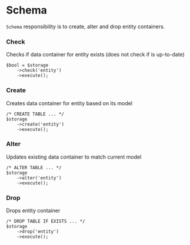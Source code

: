 # Schema

`Schema` responsibility is to create, alter and drop entity containers.

### Check

Checks if data container for entity exists (does not check if is up-to-date)

	$bool = $storage
		->check('entity')
		->execute();

### Create

Creates data container for entity based on its model

	/* CREATE TABLE ... */
	$storage
		->create('entity')
		->execute();

### Alter

Updates existing data container to match current model

	/* ALTER TABLE ... */
	$storage
		->alter('entity')
		->execute();

### Drop

Drops entity container

	/* DROP TABLE IF EXISTS ... */
	$storage
		->drop('entity')
		->execute();